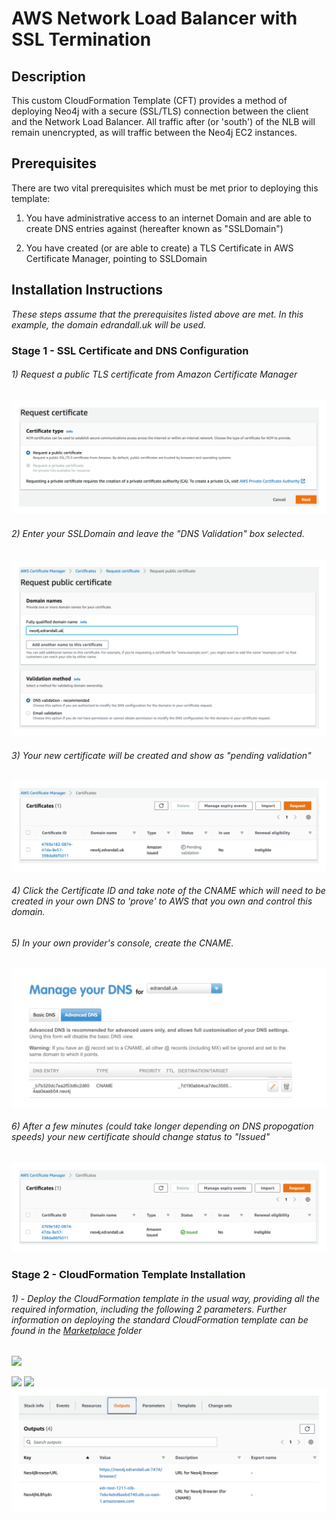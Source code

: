# AWS Network Load Balancer with SSL Termination

## Description

This custom CloudFormation Template (CFT) provides a method of deploying Neo4j with a secure (SSL/TLS) connection between the client and the Network Load Balancer.  All traffic after (or 'south') of the NLB will remain unencrypted, as will traffic between the Neo4j EC2 instances.

## Prerequisites

There are two vital prerequisites which must be met prior to deploying this template:

1) You have administrative access to an internet Domain and are able to create DNS entries against (hereafter known as "SSLDomain")

2) You have created (or are able to create) a TLS Certificate in AWS Certificate Manager, pointing to SSLDomain

## Installation Instructions

_These steps assume that the prerequisites listed above are met.  In this example, the domain edrandall.uk will be used._

### Stage 1 - SSL Certificate and DNS Configuration

###### 1) Request a public TLS certificate from Amazon Certificate Manager
![](images/request-certificate.png?raw=true)

###### 2) Enter your SSLDomain and leave the "DNS Validation" box selected.
![](images/request-public-certificate.png?raw=true)

###### 3) Your new certificate will be created and show as "pending validation"
![](images/cert-pending-validation.png?raw=true)

###### 4) Click the Certificate ID and take note of the CNAME which will need to be created in your own DNS to 'prove' to AWS that you own and control this domain.

###### 5) In your own provider's console, create the CNAME.
![](images/cname-dns-ownership.png?raw=true)

###### 6) After a few minutes (could take longer depending on DNS propogation speeds) your new certificate should change status to "Issued"
![](images/cert-issued.png?raw=true)


### Stage 2 - CloudFormation Template Installation

###### 1) - Deploy the CloudFormation template in the usual way, providing all the required information, including the following 2 parameters.  Further information on deploying the standard CloudFormation template can be found in the [Marketplace](../../marketplace/) folder
![](images/crt-config.png?raw=true)




![](images/create-cns-for-nlb.png?raw=true)
![](images/neo4j-behind-ssl?raw=true)
![](images/outputs.png?raw=true)








